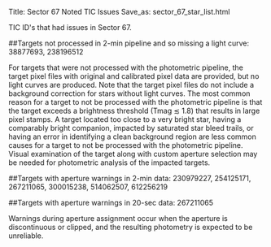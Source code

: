 Title: Sector 67 Noted TIC Issues
Save_as: sector_67_star_list.html


TIC ID's that had issues in Sector 67.

##Targets not processed in 2-min pipeline and so missing a light curve:
38877693, 238196512 

For targets that were not processed with the photometric pipeline, the target pixel files
with original and calibrated pixel data are provided, but no light curves are produced. Note
that the target pixel files do not include a background correction for stars without light
curves. The most common reason for a target to not be processed with the photometric
pipeline is that the target exceeds a brightness threshold (Tmag ≲ 1.8) that results in
large pixel stamps. A target located too close to a very bright star, having a comparably
bright companion, impacted by saturated star bleed trails, or having an error in identifying
a clean background region are less common causes for a target to not be processed with
the photometric pipeline. Visual examination of the target along with custom aperture
selection may be needed for photometric analysis of the impacted targets.

##Targets with aperture warnings in 2-min data: 
230979227, 254125171, 267211065, 300015238, 514062507, 612256219

##Targets with aperture warnings in 20-sec data: 
267211065

Warnings during
aperture assignment occur when the aperture is discontinuous or clipped, and the resulting
photometry is expected to be unreliable.